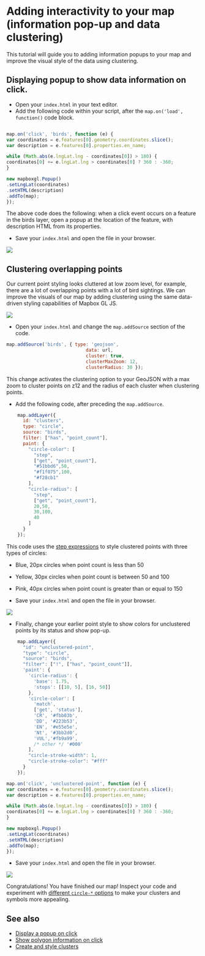 # Adding interactivity to your map (information pop-up and data clustering)

This tutorial will guide you to adding information popups to your map and 
improve the visual style of the data using clustering. 

## Displaying popup to show data information on click. 

* Open your `index.html` in your text editor. 
* Add the following code within your script, after the `map.on('load', function()` code block. 

```javascript

map.on('click', 'birds', function (e) {
var coordinates = e.features[0].geometry.coordinates.slice();
var description = e.features[0].properties.en_name;

while (Math.abs(e.lngLat.lng - coordinates[0]) > 180) {
coordinates[0] += e.lngLat.lng > coordinates[0] ? 360 : -360;
}

new mapboxgl.Popup()
.setLngLat(coordinates)
.setHTML(description)
.addTo(map);
});

```
The above code does the following: when a click event occurs on a feature in the birds layer, open a popup at the
location of the feature, with description HTML from its properties.

* Save your `index.html` and open the file in your browser.

![](img/pop_up.gif)

## Clustering overlapping points

Our current point styling looks cluttered at low zoom level, for example, there are a lot of overlapping points
with a lot of bird sightings.  We can improve the visuals of our map by adding clustering using the same data-driven 
styling capabilities of Mapbox GL JS.

![](img/overlapping_circles.png)

* Open your `index.html` and change the `map.addSource` section of the code.

```javascript
map.addSource('birds', { type: 'geojson',
                             data: url,
                             cluster: true,
                             clusterMaxZoom: 12,
                             clusterRadius: 30 });
```

This change activates the clustering option to your GeoJSON with a max zoom to cluster points on z12 and 
the radius of each cluster when clustering points.

* Add the following code, after preceding the  `map.addSource`.

```javascript
    map.addLayer({
      id: "clusters",
      type: "circle",
      source: "birds",
      filter: ["has", "point_count"],
      paint: {
        "circle-color": [
          "step",
          ["get", "point_count"],
          "#51bbd6",50,
          "#f1f075",100,
          "#f28cb1"
        ],
        "circle-radius": [
          "step",
          ["get", "point_count"],
          20,50,
          30,100,
          40
        ]
      }
    });

```

This code uses the [step expressions](https://docs.mapbox.com/mapbox-gl-js/style-spec/#expressions-step)
to style clustered points with three types of circles:

* Blue, 20px circles when point count is less than 50
* Yellow, 30px circles when point count is between 50 and 100
* Pink, 40px circles when point count is greater than or equal to 150

* Save your `index.html` and open the file in your browser.

![](img/clustered.png)

* Finally, change your earlier point style to show colors for unclustered points by its status and show pop-up.

```javascript
    map.addLayer({
      "id": "unclustered-point",
      "type": "circle",
      "source": "birds",
      "filter": ["!", ["has", "point_count"]],
      'paint': {
        'circle-radius': {
          'base': 1.75,
          'stops': [[10, 5], [16, 50]]
        },
        'circle-color': [
          'match',
          ['get', 'status'],
          'CR', '#fbb03b',
          'DD', '#223b53',
          'EN', '#e55e5e',
          'Nt', '#3bb2d0',
          'VUL','#fb9a99',
          /* other */ '#000'
        ],
        "circle-stroke-width": 1,
        "circle-stroke-color": "#fff"
      }
    });

map.on('click', 'unclustered-point', function (e) {
var coordinates = e.features[0].geometry.coordinates.slice();
var description = e.features[0].properties.en_name;

while (Math.abs(e.lngLat.lng - coordinates[0]) > 180) {
coordinates[0] += e.lngLat.lng > coordinates[0] ? 360 : -360;
}

new mapboxgl.Popup()
.setLngLat(coordinates)
.setHTML(description)
.addTo(map);
});
```

* Save your `index.html` and open the file in your browser.

![](img/clustered_popup.gif)

Congratulations!  You have finished our map! Inspect your code and experiment with [different `circle-*`  options](https://docs.mapbox.com/mapbox-gl-js/style-spec/#layers-circle) to make your clusters and symbols more appealing.

## See also

* [Display a popup on click](https://docs.mapbox.com/mapbox-gl-js/example/popup-on-click/)
* [Show polygon information on click](https://docs.mapbox.com/mapbox-gl-js/example/polygon-popup-on-click/)
* [Create and style clusters](https://docs.mapbox.com/mapbox-gl-js/example/cluster/)
